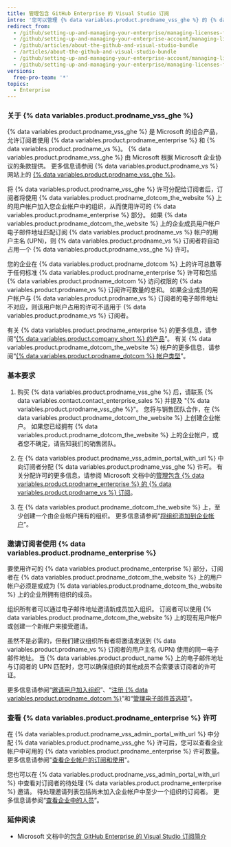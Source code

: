 ```yaml
---
title: 管理包含 GitHub Enterprise 的 Visual Studio 订阅
intro: '您可以管理 {% data variables.product.prodname_vss_ghe %} 的 {% data variables.product.prodname_enterprise %} 许可。'
redirect_from:
  - /github/setting-up-and-managing-your-enterprise/managing-licenses-for-the-github-enterprise-and-visual-studio-bundle
  - /github/setting-up-and-managing-your-enterprise-account/managing-licenses-for-the-github-enterprise-and-visual-studio-bundle
  - /github/articles/about-the-github-and-visual-studio-bundle
  - /articles/about-the-github-and-visual-studio-bundle
  - /github/setting-up-and-managing-your-enterprise-account/managing-licenses-for-visual-studio-subscription-with-github-enterprise
  - /github/setting-up-and-managing-your-enterprise/managing-licenses-for-visual-studio-subscription-with-github-enterprise
versions:
  free-pro-team: '*'
topics:
  - Enterprise
---
```


### 关于 {% data variables.product.prodname_vss_ghe %}

{% data variables.product.prodname_vss_ghe %} 是 Microsoft 的组合产品，允许订阅者使用 {% data variables.product.prodname_enterprise %} 和 {% data variables.product.prodname_vs %}。 {% data variables.product.prodname_vss_ghe %} 由 Microsoft 根据 Microsoft 企业协议的条款提供。 更多信息请参阅 {% data variables.product.prodname_vs %} 网站上的 [{% data variables.product.prodname_vss_ghe %}](https://visualstudio.microsoft.com/subscriptions/visual-studio-github/)。

将 {% data variables.product.prodname_vss_ghe %} 许可分配给订阅者后，订阅者将使用 {% data variables.product.prodname_dotcom_the_website %} 上的用户帐户加入您企业帐户中的组织，从而使用许可的 {% data variables.product.prodname_enterprise %} 部分。 如果 {% data variables.product.prodname_dotcom_the_website %} 上的企业成员用户帐户电子邮件地址匹配订阅 {% data variables.product.prodname_vs %} 帐户的用户主名 (UPN)，则 {% data variables.product.prodname_vs %} 订阅者将自动占用一个 {% data variables.product.prodname_vss_ghe %} 许可。

您的企业在 {% data variables.product.prodname_dotcom %} 上的许可总数等于任何标准 {% data variables.product.prodname_enterprise %} 许可和包括 {% data variables.product.prodname_dotcom %} 访问权限的 {% data variables.product.prodname_vs %} 订阅许可数量的总和。 如果企业成员的用户帐户与 {% data variables.product.prodname_vs %} 订阅者的电子邮件地址不对应，则该用户帐户占用的许可不适用于 {% data variables.product.prodname_vs %} 订阅者。

有关 {% data variables.product.prodname_enterprise %} 的更多信息，请参阅“[{% data variables.product.company_short %} 的产品](/github/getting-started-with-github/githubs-products#github-enterprise)”。 有关 {% data variables.product.prodname_dotcom_the_website %} 帐户的更多信息，请参阅“[{% data variables.product.prodname_dotcom %} 帐户类型](/github/getting-started-with-github/types-of-github-accounts)”。

### 基本要求

1. 购买 {% data variables.product.prodname_vss_ghe %} 后，请联系 {% data variables.contact.contact_enterprise_sales %} 并提及 "{% data variables.product.prodname_vss_ghe %}"。 您将与销售团队合作，在 {% data variables.product.prodname_dotcom_the_website %} 上创建企业帐户。 如果您已经拥有 {% data variables.product.prodname_dotcom_the_website %} 上的企业帐户，或者您不确定，请告知我们的销售团队。

2. 在 {% data variables.product.prodname_vss_admin_portal_with_url %} 中向订阅者分配 {% data variables.product.prodname_vss_ghe %} 许可。 有关分配许可的更多信息，请参阅 Microsoft 文档中的[管理包含 {% data variables.product.prodname_enterprise %} 的 {% data variables.product.prodname_vs %} 订阅](https://docs.microsoft.com/visualstudio/subscriptions/assign-github)。

3. 在 {% data variables.product.prodname_dotcom_the_website %} 上，至少创建一个由企业帐户拥有的组织。 更多信息请参阅“[将组织添加到企业帐户](/github/setting-up-and-managing-your-enterprise/adding-organizations-to-your-enterprise-account)”。

### 邀请订阅者使用 {% data variables.product.prodname_enterprise %}

要使用许可的 {% data variables.product.prodname_enterprise %} 部分，订阅者在 {% data variables.product.prodname_dotcom_the_website %} 上的用户帐户必须是或成为 {% data variables.product.prodname_dotcom_the_website %} 上的企业所拥有组织的成员。

组织所有者可以通过电子邮件地址邀请新成员加入组织。 订阅者可以使用 {% data variables.product.prodname_dotcom_the_website %} 上的现有用户帐户或创建一个新帐户来接受邀请。

虽然不是必需的，但我们建议组织所有者将邀请发送到 {% data variables.product.prodname_vs %} 订阅者的用户主名 (UPN) 使用的同一电子邮件地址。 当 {% data variables.product.product_name %} 上的电子邮件地址与订阅者的 UPN 匹配时，您可以确保组织的其他成员不会索要该订阅者的许可证。

更多信息请参阅“[邀请用户加入组织](/organizations/managing-membership-in-your-organization/inviting-users-to-join-your-organization)”、“[注册 {% data variables.product.prodname_dotcom %}](/github/getting-started-with-github/signing-up-for-github)”和“[管理电子邮件首选项](/github/setting-up-and-managing-your-github-user-account/managing-email-preferences)”。

### 查看 {% data variables.product.prodname_enterprise %} 许可

在 {% data variables.product.prodname_vss_admin_portal_with_url %} 中分配 {% data variables.product.prodname_vss_ghe %} 许可后，您可以查看企业帐户中可用的 {% data variables.product.prodname_enterprise %} 许可数量。 更多信息请参阅"[查看企业帐户的订阅和使用](/github/setting-up-and-managing-your-enterprise/viewing-the-subscription-and-usage-for-your-enterprise-account)"。

您也可以在 {% data variables.product.prodname_vss_admin_portal_with_url %} 中查看对订阅者的待处理 {% data variables.product.prodname_enterprise %} 邀请。 待处理邀请列表包括尚未加入企业帐户中至少一个组织的订阅者。 更多信息请参阅“[查看企业中的人员](/github/setting-up-and-managing-your-enterprise/viewing-people-in-your-enterprise#viewing-members-and-outside-collaborators)”。

### 延伸阅读

- Microsoft 文档中的[包含 GitHub Enterprise 的 Visual Studio 订阅简介](https://docs.microsoft.com/visualstudio/subscriptions/access-github)
